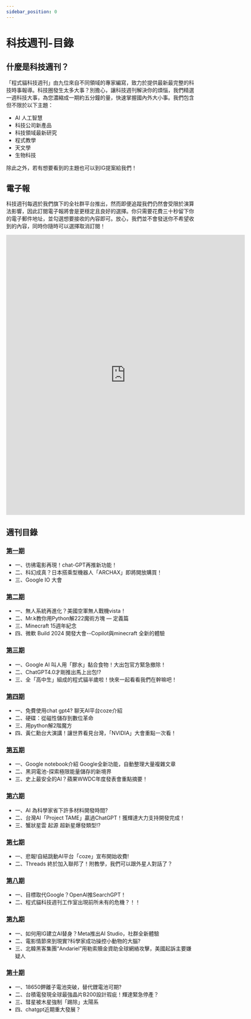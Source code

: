 ```yaml
---
sidebar_position: 0
---
```


# 科技週刊-目錄

## 什麼是科技週刊？

「程式貓科技週刊」由九位來自不同領域的專家編寫，致力於提供最新最完整的科技時事報導。科技圈發生太多大事？別擔心，讓科技週刊解決你的煩惱，我們精選一週科技大事，為您濃縮成一期約五分鐘的量，快速掌握國內外大小事。我們包含但不限於以下主題：

- AI 人工智慧
- 科技公司新產品
- 科技領域最新研究
- 程式教學
- 天文學
- 生物科技

除此之外，若有想要看到的主題也可以到IG提案給我們！

## 電子報

科技週刊每週於我們旗下的全社群平台推出，然而即便追蹤我們仍然會受限於演算法影響，因此訂閱電子報將會是更穩定且良好的選擇。你只需要花費三十秒留下你的電子郵件地址，並勾選想要接收的內容即可。放心，我們並不會發送你不希望收到的內容，同時你隨時可以選擇取消訂閱！

<iframe src="https://docs.google.com/forms/d/e/1FAIpQLSfvQTT9bODSsbY1QnQ1OKsSWW3Ab4Jf_lWwEMbKgk4r3sjdoQ/viewform?embedded=true" width="640" height="750" frameborder="0" marginheight="0" marginwidth="0">載入中…</iframe>

## 週刊目錄

### [第一期](1)
- 一、彷彿電影再現！chat-GPT再推新功能！
- 二、科幻成真？日本搭乘型機器人「ARCHAX」即將開放購買！
- 三、Google IO 大會

### [第二期](2)
- 一、無人系統再進化？美國空軍無人戰機vista！
- 二、Mr.k教你用Python解222魔術方塊 — 定義篇
- 三、Minecraft 15週年紀念
- 四、微軟 Build 2024 開發大會--Copilot與minecraft 全新的體驗

### [第三期](3)
- 一、Google AI 叫人用「膠水」黏合食物！大出包官方緊急撤除！
- 二、ChatGPT4.0才剛推出馬上出包!?
- 三、全「高中生」組成的程式貓半歲啦！快來一起看看我們在幹嘛吧！

### [第四期](4)
- 一、免費使用chat gpt4? 聊天AI平台coze介紹
- 二、硬碟：從磁性儲存到數位革命
- 三、用python解2階魔方
- 四、黃仁勳台大演講！讓世界看見台灣，「NVIDIA」大會重點一次看！

### [第五期](5)
- 一、Google notebook介紹 Google全新功能，自動整理大量複雜文章
- 二、黑洞電池-探索極限能量儲存的新境界
- 三、史上最安全的AI？蘋果WWDC年度發表會重點摘要！

### [第六期](6)
- 一、AI 為科學家省下許多材料開發時間?
- 二、台灣AI「Project TAME」贏過ChatGPT！獲輝達大力支持開發完成！
- 三、蟹狀星雲 起源 超新星爆發類型!?

### [第七期](7)
- 一、悲報!自結跳動AI平台「coze」宣布開始收費!
- 二、Threads 終於加入聯邦了！附教學，我們可以跟外星人對話了？

### [第八期](8)
- 一、目標取代Google？OpenAI推SearchGPT！
- 二、程式貓科技週刊工作室出現前所未有的危機？！！

### [第九期](9)
- 一、如何用IG建立AI替身？Meta推出AI Studio，社群全新體驗
- 二、電影情節來到現實?科學家成功操控小動物的大腦?
- 三、北韓黑客集團“Andariel”用勒索贖金資助全球網絡攻擊，美國起訴主要嫌疑人

### [第十期](10)
- 一、18650鉀離子電池突破，替代鋰電池可期?
- 二、台積電發現全球最強晶片B200設計瑕疵！輝達緊急停產？
- 三、彗星被木星強制「踢除」太陽系
- 四、chatgpt近期重大發展？